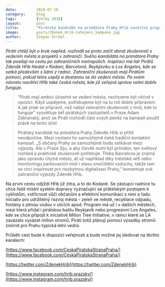 ```yaml
---
date:         2018-07-18
category:     blog
tags:         [Volby 2018] 
layout:       post
title:        "Pirátský kandidát na primátora Prahy Hřib navštíví progresivní světové metropole. Chce se inspirovat úspěšnými projekty"
image:        posts/Zdenek_Hrib-zahajeni_kampane.jpg
author:       Štěpán Štrébl
---
```


*Piráti chtějí být o krok napřed, rozhodli se proto začít sbírat zkušenosti s vedením města a projektů v zahraničí. Svého kandidáta na primátora Prahy tak posílají na cestu po zahraničních metropolích. Inspiraci má lídr Pirátů Zdeněk Hřib hledat v Kodani, Barceloně, Reykjavíku a Los Angeles, kde se setká především s lidmi z radnic. Zahraniční zkušenosti mají Pirátům pomoci, pokud letos uspějí a dostanou se do vedení města. Po svém návratu navštíví Hřib také česká města, kde již veřejná správa velmi dobře funguje.*

> "Piráti mají ambici účastnit se vedení města, nechceme být věčně v opozici. Když uspějeme, potřebujeme být na tu roli dobře připraveni. A jak jinak se připravit, než nabýt relevantní zkušenosti z míst, kde to funguje" vysvětluje šéf pirátských zastupitelů v Praze Adam Zábranský, proč se Piráti rozhodli část svých peněz na kampaň použít právě na tento účel.

> Pirátský kandidát na primátora Prahy Zdeněk Hřib si příliš neodpočine. Mezi cestami ho samozřejmě čeká tradiční kontaktní kampaň. „S občany Prahy se samozřejmě budu setkávat mezi výjezdy. Ale v Praze žiju, a aby člověk mohl být primátor, ten světový rozhled a praktické zkušenosti potřebuje. Třeba Barcelona je známá jako opravdu chytré město, ať už například díky městské wifi nebo monitoringu parkovacích míst i stavu znečištění vzduchu, takže tam se chci inspirovat pro nezbytnou digitalizaci Prahy,” komentuje své zahraniční výjezdy Zdeněk Hřib.

Na první cestu odjíždí Hřib již zítra, a to do Kodaně. Se zástupci radnice tu chce řešit místní systém dopravy vyznačující se přátelským postojem k cyklistům, vstřícnost vůči občanům a efektivní komunikaci s nimi a řadu iniciativ pro udržitelný rozvoj města - zeleň ve městě, recyklace odpadu, fontány s pitnou vodou v ulicích apod. Program má už i v dalších městech, mezi která přidal i pirátskou baštu Reykjavík nebo progresivní Los Angeles, kde se chce připojit k iniciativě Milion Tree Initiative, v rámci které se LA zavázalo vysázet milion stromů. Piráti totiž plánují pomocí výsadby stromů zmírnit pro Prahu typická letní vedra.

Průběh cest bude k dispozici veřejnosti a bude možné jej sledovat na těchto kanálech:

[https://www.facebook.com/CeskaPiratskaStranaPraha/](https://www.facebook.com/CeskaPiratskaStranaPraha/)

[https://twitter.com/ZdenekHrib](https://twitter.com/ZdenekHrib)

[https://www.instagram.com/hrib.prazsky/](https://www.instagram.com/hrib.prazsky/)

